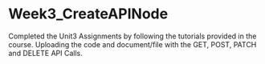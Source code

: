 # Week3_CreateAPINode
Completed the Unit3 Assignments by following the tutorials provided in the course.
Uploading the code and document/file with the GET, POST, PATCH and DELETE API Calls.
